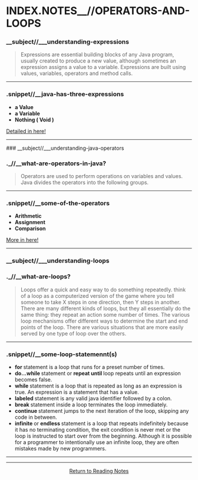 # INDEX.NOTES__//OPERATORS-AND-LOOPS

### __subject//___understanding-expressions  


> Expressions are essential building blocks of any Java program, usually created to produce a new value, although sometimes an expression assigns a value to a variable. Expressions are built using values, variables, operators and method calls.

<hr>

 ### .snippet//__java-has-three-expressions 

<ul>
  <li> <b> a Value </b> </li>
  <li> <b> a Variable </b> </li>
  <li> <b> Nothing ( Void ) </b> </li>
</ul>
<a href="https://www.thoughtco.com/expression-2034097"> Detailed in here! </a>

<hr>
###  __subject//___understanding-java-operators

### ._//__<b>what-are-operators-in-java?</b>

> Operators are used to perform operations on variables and values. Java divides the operators into the following groups.

<hr>

### .snippet//__some-of-the-operators 

 <ul>
  <li> <b> Arithmetic </b> </li>
  <li> <b> Assignment </b> </li>
  <li> <b> Comparison </b> </li>
  </ul>
<a href="https://docs.oracle.com/javase/tutorial/java/nutsandbolts/opsummary.html"> More in here! </a>

<hr>

### __subject//___understanding-loops

### ._//__<b>what-are-loops?</b>

> Loops offer a quick and easy way to do something repeatedly.  think of a loop as a computerized version of the game where you tell someone to take X steps in one direction, then Y steps in another. There are many different kinds of loops, but they all essentially do the same thing: they repeat an action some number of times. The various loop mechanisms offer different ways to determine the start and end points of the loop. There are various situations that are more easily served by one type of loop over the others.

<hr>

### .snippet//__some-loop-statemennt(s)

<ul>
  <li> <b> for </b> statement is a loop that runs for a preset number of times. </li>
  <li> <b> do...while </b> statement or <b> repeat until </b> loop repeats until an expression becomes false.</li>
  <li> <b> while </b> statement is a loop that is repeated as long as an expression is true. An expression is a statement that has a value. </li>
  <li> <b> labeled </b> statement is any valid java identifier followed by a colon. </li>
  <li> <b> break </b> statement inside a loop terminates the loop immediately. </li>
  <li> <b> continue </b> statement jumps to the next iteration of the loop, skipping any code in between.</li>
  <li> <b> infinite </b> or <b> endless </b> statement is a loop that repeats indefinitely because it has no terminating condition, the exit condition is never met or the loop is instructed to start over from the beginning. Although it is possible for a programmer to intentionally use an infinite loop, they are often mistakes made by new programmers.</li>
</ul>

<hr><hr>

<center> <a href="https://shaniib.github.io/reading-notes"> Return to Reading Notes </a> <center> 
